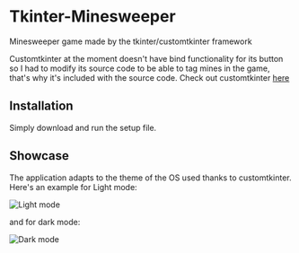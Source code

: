 # Tkinter-Minesweeper
Minesweeper game made by the tkinter/customtkinter framework

Customtkinter at the moment doesn't have bind functionality for its button so I had to modify its source code to be able to tag mines in the game, that's why it's included with the source code.
Check out customtkinter [here](https://github.com/TomSchimansky/CustomTkinter)

## Installation
Simply download and run the setup file.

## Showcase

The application adapts to the theme of the OS used thanks to customtkinter. Here's an example for Light mode:

![Light mode](https://user-images.githubusercontent.com/19519174/187236948-e2076e69-0a1c-4c8c-b8cb-35b0724bfb20.png)

and for dark mode:

![Dark mode](https://user-images.githubusercontent.com/19519174/187237001-02ab51ef-d0a6-4f23-9a42-a25f6a55f901.png)
